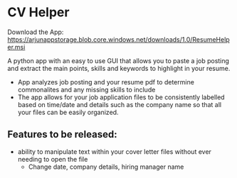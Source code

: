 # CV Helper
Download the App: https://arjunappstorage.blob.core.windows.net/downloads/1.0/ResumeHelper.msi

A python app with an easy to use GUI that allows you to paste a job posting and extract the main points, skills and keywords to highlight in your resume.

- App analyzes job posting and your resume pdf to determine commonalites and any missing skills to include
- The app allows for your job application files to be consistently labelled based on time/date and details such as the company name so that all your files can be easily organized.

## Features to be released:
- ability to manipulate text within your cover letter files without ever needing to open the file
  - Change date, company details, hiring manager name
